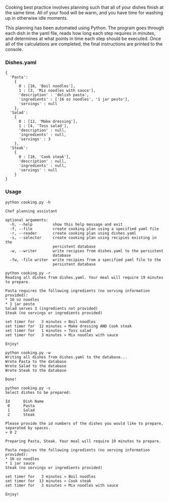 Cooking best practice involves planning such that all of your dishes finish at the same time. All of your food will be warm, and you have  time for washing up in otherwise idle moments. 

This planning has been automated using Python. The program goes through each dish in the yaml file, reads how long each step requires in minutes, and determines at what points in time each step should be executed. Once all of the calculations are completed, the final instructions are printed to the console.

### Dishes.yaml
```
{
  'Pasta':
    {
      0 : [16, 'Boil noodles'],
      1 : [3, 'Mix noodles with sauce'],
      'description' : 'delish pasta',
      'ingredients' : ['16 oz noodles', '1 jar pesto'],
      'servings' : null
    },
  'Salad':
    {
      0 : [12, 'Make dressing'],
      1 : [4, 'Toss salad'],
      'description' : null,
      'ingredients' : null,
      'servings' : 3
    },
  'Steak':
    {
      0 : [16, 'Cook steak'],
      'description' : null,
      'ingredients' : null,
      'servings' : null
    }
}
```

### Usage

```
python cooking.py -h

Chef planning assistant

optional arguments:
  -h, --help         show this help message and exit
  -f, --file         create cooking plan using a specified yaml file
  -r, --reader       create cooking plan using dishes.yaml
  -s, --selector     create cooking plan using recipies existing in the
                     persistent database
  -w, --writer       write recipies from dishes.yaml to the persistent
                     database
  -fw, -file writer  write recipies from a specified yaml file to the
                     persistent database
```
```
python cooking.py -r
Reading all dishes from dishes.yaml. Your meal will require 19 minutes to prepare.

Pasta requires the following ingredients (no serving information provided):
* 16 oz noodles
* 1 jar pesto
Salad serves 3 (ingredients not provided)
Steak (no servings or ingredients provided)

set timer for   3 minutes » Boil noodles
set timer for  12 minutes » Make dressing AND Cook steak
set timer for   1 minutes » Toss salad
set timer for   3 minutes » Mix noodles with sauce

Enjoy!
```
```
python cooking.py -w
Writing all dishes from dishes.yaml to the database...
Wrote Pasta to the database
Wrote Salad to the database
Wrote Steak to the database

Done!
```
```
python cooking.py -s
Select dishes to be prepared:

Id      Dish Name
 0      Pasta
 1      Salad
 2      Steak

Please provide the id numbers of the dishes you would like to prepare, separated by spaces.
» 0 2

Preparing Pasta, Steak. Your meal will require 19 minutes to prepare.

Pasta requires the following ingredients (no serving information provided):
* 16 oz noodles
* 1 jar sauce
Steak (no servings or ingredients provided)

set timer for   3 minutes » Boil noodles
set timer for  13 minutes » Cook steak
set timer for   3 minutes » Mix noodles with sauce

Enjoy!
```
